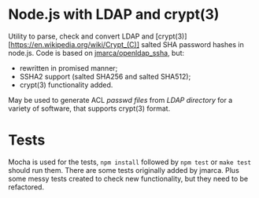 # Node.js with LDAP and crypt(3)
Utility to parse, check and convert LDAP and [crypt(3)][https://en.wikipedia.org/wiki/Crypt_(C)] salted SHA password hashes in node.js.
Code is based on [jmarca/openldap_ssha](https://github.com/jmarca/openldap_ssha), but:
- rewritten in promised manner;
- SSHA2 support (salted SHA256 and salted SHA512);
- crypt(3) functionality added.

May be used to generate ACL _passwd files_ from _LDAP directory_ for a variety of software, that supports crypt(3) format.

# Tests
Mocha is used for the tests, `npm install` followed by `npm test` or `make test` should run them.
There are some tests originally added by jmarca. Plus some messy tests created to check new functionality, but they need to be refactored.
